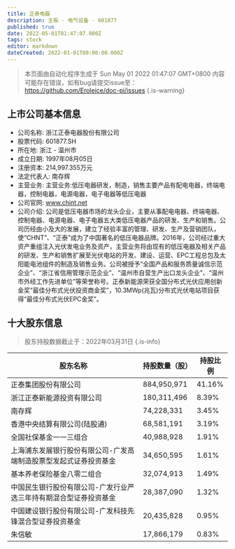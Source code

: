 ```yaml
---
title: 正泰电器
description: 主板 - 电气设备 - 601877
published: true
date: 2022-05-01T01:47:07.000Z
tags: stock
editor: markdown
dateCreated: 2022-01-01T00:00:00.000Z
---
```


> 本页面由自动化程序生成于 Sun May 01 2022 01:47:07 GMT+0800
> 内容可能存在错误，如有bug请提交issue至：https://github.com/Eroleice/doc-pi/issues
{.is-warning}

## 上市公司基本信息
- 公司名称: 浙江正泰电器股份有限公司
- 股票代码: 601877.SH
- 所在地: 浙江 - 温州市
- 成立日期: 1997年08月05日
- 注册资本: 214,997.355万元
- 法定代表人: 南存辉
- 主营业务: 主营业务:低压电器研发，制造，销售主要产品有配电电器，终端电器，控制电器，电源电器，电子电器等低压电器
- 公司官网: www.chint.net
- 公司介绍: 公司是低压电器市场的龙头企业，主要从事配电电器、终端电器、控制电器、电源电器、电子电器五大类低压电器产品的研发、生产和销售。公司历经由小及大的发展，建立了经验丰富的管理、研发、生产及营销团队，使“CHNT”、“正泰”成为了中国著名的低压电器品牌。2016年，公司经过重大资产重组注入光伏发电业务及资产，主营业务将由现有的低压电器及相关产品的研发、生产和销售扩展至光伏电站的开发、建设、运营、EPC工程总包及太阳能电池组件的制造及销售业务。公司被授予“全国产品和服务质量诚信示范企业”、“浙江省信用管理示范企业”、“温州市自营生产出口龙头企业”、“温州市外经工作先进单位”等荣誉称号。正泰新能源荣获全国分布式光伏应用创新金奖“最佳分布式光伏投资商金奖”，10.3MWp(兆瓦)分布式光伏电站项目获得“最佳分布式光伏EPC金奖”。


## 十大股东信息
> 股东持股数据截止于：2022年03月31日
{.is-info}

| 股东名称 | 持股数量（股） | 持股比例 |
| --- | --- | --- |
| 正泰集团股份有限公司 | 884,950,971 | 41.16% |
| 浙江正泰新能源投资有限公司 | 180,311,496 | 8.39% |
| 南存辉 | 74,228,331 | 3.45% |
| 香港中央结算有限公司(陆股通) | 68,581,191 | 3.19% |
| 全国社保基金一一三组合 | 40,988,928 | 1.91% |
| 上海浦东发展银行股份有限公司-广发高端制造股票型发起式证券投资基金 | 34,650,595 | 1.61% |
| 基本养老保险基金八零二组合 | 32,074,913 | 1.49% |
| 中国民生银行股份有限公司-广发行业严选三年持有期混合型证券投资基金 | 28,387,090 | 1.32% |
| 中国建设银行股份有限公司-广发科技先锋混合型证券投资基金 | 20,435,828 | 0.95% |
| 朱信敏 | 17,866,179 | 0.83% |




